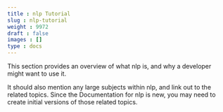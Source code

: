 ```yaml
---
title : nlp Tutorial
slug : nlp-tutorial
weight : 9972
draft : false
images : []
type : docs
---
```


This section provides an overview of what nlp is, and why a developer might want to use it.

It should also mention any large subjects within nlp, and link out to the related topics.  Since the Documentation for nlp is new, you may need to create initial versions of those related topics.

